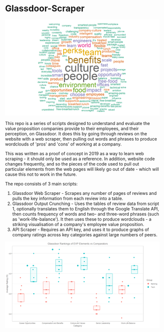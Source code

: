 # Glassdoor-Scraper

![pros wordlcoud](outputs/Single%20Example%20-%20Facebook/Facebook%20Pros%20wordcloud.png)

This repo is a series of scripts designed to understand and evaluate the value proposition companies provide to their employees, and their perception, on Glassdoor. It does this by going through reviews on the website with a web scraper, then pulling out words and phrases to produce wordclouds of 'pros' and 'cons' of working at a company.

This was written as a proof of concept in 2019 as a way to learn web scraping - it should only be used as a reference. In addition, website code changes frequently, and so the pieces of the code used to pull out particular elements from the web pages will likely go out of date - which will cause this not to work in the future.

The repo consists of 3 main scripts:

1. Glassdoor Web Scraper - Scrapes any number of pages of reviews and pulls the key information from each review into a table.
2. Glassdoor Output Crunching - Uses the tables of review data from script 1, optionally translates them to English through the Google Translate API, then counts frequency of words and two- and three-word phrases (such as 'work-life-balance'). It then uses these to produce wordclouds - a striking visualisation of a company's employee value proposition.
3. API Scraper - Requires an API key, and uses it to produce graphs of company ratings across key categories against large numbers of peers.

![comparison of peers](outputs/Single%20Example%20-%20Facebook/Facebook%20Graph.png)
